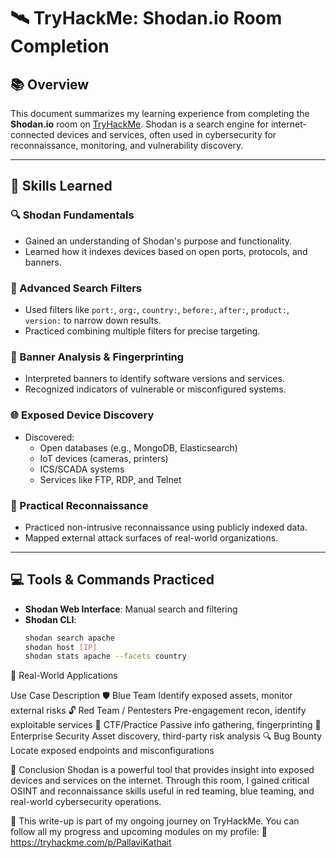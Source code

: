 # 🛰️ TryHackMe: Shodan.io Room Completion

## 📚 Overview

This document summarizes my learning experience from completing the **Shodan.io** room on [TryHackMe](https://tryhackme.com/). Shodan is a search engine for internet-connected devices and services, often used in cybersecurity for reconnaissance, monitoring, and vulnerability discovery.

---

## 🧠 Skills Learned

### 🔍 Shodan Fundamentals
- Gained an understanding of Shodan's purpose and functionality.
- Learned how it indexes devices based on open ports, protocols, and banners.

### 📡 Advanced Search Filters
- Used filters like `port:`, `org:`, `country:`, `before:`, `after:`, `product:`, `version:` to narrow down results.
- Practiced combining multiple filters for precise targeting.

### 🧰 Banner Analysis & Fingerprinting
- Interpreted banners to identify software versions and services.
- Recognized indicators of vulnerable or misconfigured systems.

### 🌐 Exposed Device Discovery
- Discovered:
  - Open databases (e.g., MongoDB, Elasticsearch)
  - IoT devices (cameras, printers)
  - ICS/SCADA systems
  - Services like FTP, RDP, and Telnet

### 🔧 Practical Reconnaissance
- Practiced non-intrusive reconnaissance using publicly indexed data.
- Mapped external attack surfaces of real-world organizations.

---

## 💻 Tools & Commands Practiced

- **Shodan Web Interface**: Manual search and filtering
- **Shodan CLI**:
  ```bash
  shodan search apache
  shodan host [IP]
  shodan stats apache --facets country


🚀 Real-World Applications

Use Case	                                  Description
🛡️ Blue Team	                 Identify exposed assets, monitor external risks
🔓 Red Team / Pentesters	    Pre-engagement recon, identify exploitable services
🧠 CTF/Practice             	Passive info gathering, fingerprinting
🏢 Enterprise Security	        Asset discovery, third-party risk analysis
🔍 Bug Bounty	                Locate exposed endpoints and misconfigurations

📌 Conclusion
Shodan is a powerful tool that provides insight into exposed devices and services on the internet. Through this room, I gained critical OSINT and reconnaissance skills useful in red teaming, blue teaming, and real-world cybersecurity operations.

📁 This write-up is part of my ongoing journey on TryHackMe. You can follow all my progress and upcoming modules on my profile:
🔗 https://tryhackme.com/p/PallaviKathait